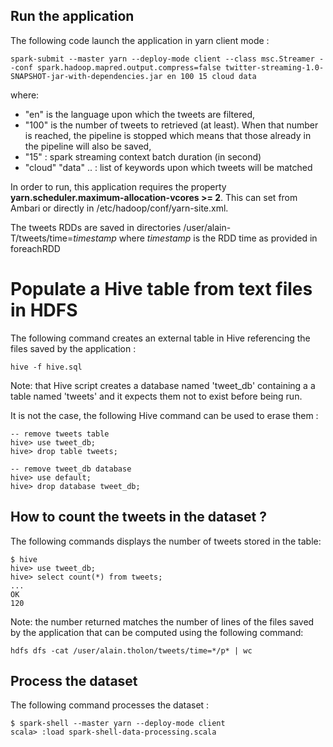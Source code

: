 ## Run the application
The following code launch the application in yarn client mode :

    spark-submit --master yarn --deploy-mode client --class msc.Streamer --conf spark.hadoop.mapred.output.compress=false twitter-streaming-1.0-SNAPSHOT-jar-with-dependencies.jar en 100 15 cloud data

where:
 - "en" is the language upon which the tweets are filtered,
 - "100" is the number of tweets to retrieved (at least). When that number is reached, the pipeline is stopped which means that those already in the pipeline will also be saved,
 - "15" : spark streaming context batch duration (in second)
 - "cloud" "data" .. : list of keywords upon which tweets will be matched

In order to run, this application requires the property **yarn.scheduler.maximum-allocation-vcores >= 2**. This can set from Ambari or directly in /etc/hadoop/conf/yarn-site.xml.
 
The tweets RDDs are saved in directories /user/alain-T/tweets/time=*timestamp* where *timestamp* is the RDD time as provided in foreachRDD

# Populate a Hive table from text files in HDFS

The following command creates an external table in Hive referencing the files saved by the application :

    hive -f hive.sql

Note: that Hive script creates a database named 'tweet_db' containing a a table named 'tweets' and it expects them not to exist before being run.

It is not the case, the following Hive command can be used to erase them :

    -- remove tweets table
    hive> use tweet_db;
    hive> drop table tweets;
    
    -- remove tweet_db database
    hive> use default;
    hive> drop database tweet_db;

## How to count the tweets in the dataset ?

The following commands displays the number of tweets stored in the table:

    $ hive 
    hive> use tweet_db; 
    hive> select count(*) from tweets;
    ...
    OK
    120
    
Note: the number returned matches the number of lines of the files saved by the application that can be computed using the following command:

 `hdfs dfs -cat /user/alain.tholon/tweets/time=*/p* | wc`

## Process the dataset
The following command processes the dataset :

    $ spark-shell --master yarn --deploy-mode client
    scala> :load spark-shell-data-processing.scala
